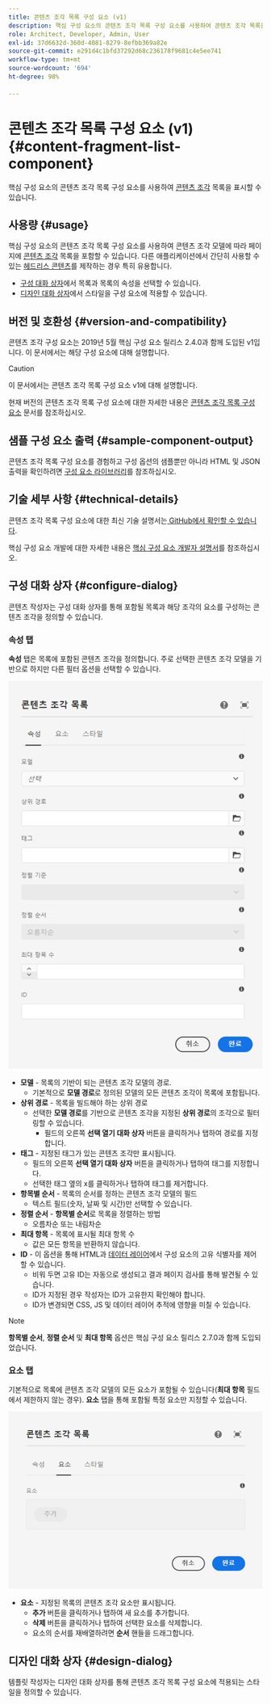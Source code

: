 ```yaml
---
title: 콘텐츠 조각 목록 구성 요소 (v1)
description: 핵심 구성 요소의 콘텐츠 조각 목록 구성 요소를 사용하여 콘텐츠 조각 목록을 표시할 수 있습니다.
role: Architect, Developer, Admin, User
exl-id: 37d6632d-360d-4081-8279-8efbb369a82e
source-git-commit: e291d4c1bfd37292d68c236178f9681c4e5ee741
workflow-type: tm+mt
source-wordcount: '694'
ht-degree: 98%

---
```


# 콘텐츠 조각 목록 구성 요소 (v1) {#content-fragment-list-component}

핵심 구성 요소의 콘텐츠 조각 목록 구성 요소를 사용하여 [콘텐츠 조각](https://experienceleague.adobe.com/docs/experience-manager-cloud-service/assets/content-fragments/content-fragments.html?lang=ko) 목록을 표시할 수 있습니다.

## 사용량 {#usage}

핵심 구성 요소의 콘텐츠 조각 목록 구성 요소를 사용하여 콘텐츠 조각 모델에 따라 페이지에 [콘텐츠 조각](https://experienceleague.adobe.com/docs/experience-manager-cloud-service/assets/content-fragments/content-fragments.html?lang=ko) 목록을 포함할 수 있습니다. 다른 애플리케이션에서 간단히 사용할 수 있는 [헤드리스 콘텐츠](https://helpx.adobe.com/kr/experience-manager/6-5/sites/developing/user-guide.html?topic=/experience-manager/6-5/sites/developing/morehelp/headless.ug.js)를 제작하는 경우 특히 유용합니다.

* [구성 대화 상자](#configure-dialog)에서 목록과 목록의 속성을 선택할 수 있습니다.
* [디자인 대화 상자](#design-dialog)에서 스타일을 구성 요소에 적용할 수 있습니다.

## 버전 및 호환성 {#version-and-compatibility}

콘텐츠 조각 구성 요소는 2019년 5월 핵심 구성 요소 릴리스 2.4.0과 함께 도입된 v1입니다. 이 문서에서는 해당 구성 요소에 대해 설명합니다.

>[!CAUTION]
>
>이 문서에서는 콘텐츠 조각 목록 구성 요소 v1에 대해 설명합니다.
>
>현재 버전의 콘텐츠 조각 목록 구성 요소에 대한 자세한 내용은 [콘텐츠 조각 목록 구성 요소](/help/components/content-fragment-list.md) 문서를 참조하십시오.

## 샘플 구성 요소 출력 {#sample-component-output}

콘텐츠 조각 목록 구성 요소를 경험하고 구성 옵션의 샘플뿐만 아니라 HTML 및 JSON 출력을 확인하려면 [구성 요소 라이브러리](https://adobe.com/go/aem_cmp_library_cflist_kr)를 참조하십시오.

## 기술 세부 사항 {#technical-details}

콘텐츠 조각 목록 구성 요소에 대한 최신 기술 설명서는[ GitHub에서 확인할 수 있습니다](https://adobe.com/go/aem_cmp_tech_cflist_v1_kr).

핵심 구성 요소 개발에 대한 자세한 내용은 [핵심 구성 요소 개발자 설명서](/help/developing/overview.md)를 참조하십시오.

## 구성 대화 상자 {#configure-dialog}

콘텐츠 작성자는 구성 대화 상자를 통해 포함될 목록과 해당 조각의 요소를 구성하는 콘텐츠 조각을 정의할 수 있습니다.

### 속성 탭

**속성** 탭은 목록에 포함된 콘텐츠 조각을 정의합니다. 주로 선택한 콘텐츠 조각 모델을 기반으로 하지만 다른 필터 옵션을 선택할 수 있습니다.

![콘텐츠 조각 목록 구성 요소의 편집 대화 상자 속성 탭](/help/assets/content-fragment-list-properties.png)

* **모델** - 목록의 기반이 되는 콘텐츠 조각 모델의 경로.
   * 기본적으로 **모델 경로**&#x200B;로 정의된 모델의 모든 콘텐츠 조각이 목록에 포함됩니다.
* **상위 경로** - 목록을 빌드해야 하는 상위 경로
   * 선택한 **모델 경로**&#x200B;를 기반으로 콘텐츠 조각을 지정된 **상위 경로**&#x200B;의 조각으로 필터링할 수 있습니다.
      * 필드의 오른쪽 **선택 열기 대화 상자** 버튼을 클릭하거나 탭하여 경로를 지정합니다.
* **태그** - 지정된 태그가 있는 콘텐츠 조각만 표시됩니다.
   * 필드의 오른쪽 **선택 열기 대화 상자** 버튼을 클릭하거나 탭하여 태그를 지정합니다.
   * 선택한 태그 옆의 x를 클릭하거나 탭하여 태그를 제거합니다.
* **항목별 순서** - 목록의 순서를 정하는 콘텐츠 조각 모델의 필드
   * 텍스트 필드(숫자, 날짜 및 시간)만 선택할 수 있습니다.
* **정렬 순서** - **항목별 순서**&#x200B;로 목록을 정렬하는 방법
   * 오름차순 또는 내림차순
* **최대 항목** - 목록에 표시될 최대 항목 수
   * 값은 모든 항목을 반환하지 않습니다.
* **ID** - 이 옵션을 통해 HTML과 [데이터 레이어](/help/developing/data-layer/overview.md)에서 구성 요소의 고유 식별자를 제어할 수 있습니다.
   * 비워 두면 고유 ID는 자동으로 생성되고 결과 페이지 검사를 통해 발견될 수 있습니다.
   * ID가 지정된 경우 작성자는 ID가 고유한지 확인해야 합니다.
   * ID가 변경되면 CSS, JS 및 데이터 레이어 추적에 영향을 미칠 수 있습니다.

>[!NOTE]
>**항목별 순서**, **정렬 순서** 및 **최대 항목** 옵션은 핵심 구성 요소 릴리스 2.7.0과 함께 도입되었습니다.

### 요소 탭

기본적으로 목록에 콘텐츠 조각 모델의 모든 요소가 포함될 수 있습니다(**최대 항목** 필드에서 제한하지 않는 경우). **요소** 탭을 통해 포함될 특정 요소만 지정할 수 있습니다.

![콘텐츠 조각 목록 구성 요소의 편집 대화 상자 요소 탭](/help/assets/content-fragment-list-elements.png)

* **요소** - 지정된 목록의 콘텐츠 조각 요소만 표시됩니다.
   * **추가** 버튼을 클릭하거나 탭하여 새 요소를 추가합니다.
   * **삭제** 버튼을 클릭하거나 탭하여 선택한 요소를 삭제합니다.
   * 요소의 순서를 재배열하려면 **순서** 핸들을 드래그합니다.

## 디자인 대화 상자 {#design-dialog}

템플릿 작성자는 디자인 대화 상자를 통해 콘텐츠 조각 목록 구성 요소에 적용되는 스타일을 정의할 수 있습니다.
